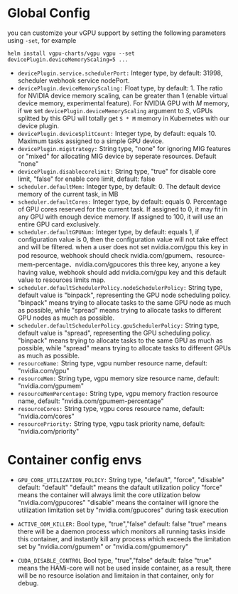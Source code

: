 # Global Config

you can customize your vGPU support by setting the following parameters using `-set`, for example

```
helm install vgpu-charts/vgpu vgpu --set devicePlugin.deviceMemoryScaling=5 ...
```

* `devicePlugin.service.schedulerPort:`
  Integer type, by default: 31998, scheduler webhook service nodePort.
* `devicePlugin.deviceMemoryScaling:` 
  Float type, by default: 1. The ratio for NVIDIA device memory scaling, can be greater than 1 (enable virtual device memory, experimental feature). For NVIDIA GPU with *M* memory, if we set `devicePlugin.deviceMemoryScaling` argument to *S*, vGPUs splitted by this GPU will totally get `S * M` memory in Kubernetes with our device plugin.
* `devicePlugin.deviceSplitCount:` 
  Integer type, by default: equals 10. Maximum tasks assigned to a simple GPU device.
* `devicePlugin.migstrategy:`
  String type, "none" for ignoring MIG features or "mixed" for allocating MIG device by seperate resources. Default "none"
* `devicePlugin.disablecorelimit:`
  String type, "true" for disable core limit, "false" for enable core limit, default: false
* `scheduler.defaultMem:` 
  Integer type, by default: 0. The default device memory of the current task, in MB
* `scheduler.defaultCores:` 
  Integer type, by default: equals 0. Percentage of GPU cores reserved for the current task. If assigned to 0, it may fit in any GPU with enough device memory. If assigned to 100, it will use an entire GPU card exclusively.
* `scheduler.defaultGPUNum:`
  Integer type, by default: equals 1, if configuration value is 0, then the configuration value will not take effect and will be filtered. when a user does not set nvidia.com/gpu this key in pod resource, webhook should check nvidia.com/gpumem、resource-mem-percentage、nvidia.com/gpucores this three key, anyone a key having value, webhook should add nvidia.com/gpu key and this default value to resources limits map.
* `scheduler.defaultSchedulerPolicy.nodeSchedulerPolicy:` String type, default value is "binpack", representing the GPU node scheduling policy. "binpack" means trying to allocate tasks to the same GPU node as much as possible, while "spread" means trying to allocate tasks to different GPU nodes as much as possible.
* `scheduler.defaultSchedulerPolicy.gpuSchedulerPolicy:` String type, default value is "spread", representing the GPU scheduling policy. "binpack" means trying to allocate tasks to the same GPU as much as possible, while "spread" means trying to allocate tasks to different GPUs as much as possible.
* `resourceName:`
  String type, vgpu number resource name, default: "nvidia.com/gpu"
* `resourceMem:`
  String type, vgpu memory size resource name, default: "nvidia.com/gpumem"
* `resourceMemPercentage:`
  String type, vgpu memory fraction resource name, default: "nvidia.com/gpumem-percentage" 
* `resourceCores:`
  String type, vgpu cores resource name, default: "nvidia.com/cores"
* `resourcePriority:`
  String type, vgpu task priority name, default: "nvidia.com/priority"

# Container config envs

* `GPU_CORE_UTILIZATION_POLICY:`
  String type, "default", "force", "disable"
  default: "default"
  "default" means the dafault utilization policy
  "force" means the container will always limit the core utilization below "nvidia.com/gpucores"
  "disable" means the container will ignore the utilization limitation set by "nvidia.com/gpucores" during task execution

* `ACTIVE_OOM_KILLER:`
  Bool type, "true","false"
  default: false
  "true" means there will be a daemon process which monitors all running tasks inside this container, and instantly kill any process which exceeds the limitation set by "nvidia.com/gpumem" or "nvidia.com/gpumemory"

* `CUDA_DISABLE_CONTROL`
  Bool type, "true","false"
  default: false
  "true" means the HAMi-core will not be used inside container, as a result, there will be no resource isolation and limitaion in that container, only for debug. 


  
